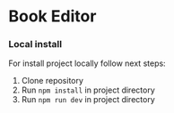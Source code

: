 # Book Editor

### Local install

For install project locally follow next steps:

1. Clone repository
2. Run `npm install` in project directory
3. Run `npm run dev` in project directory
